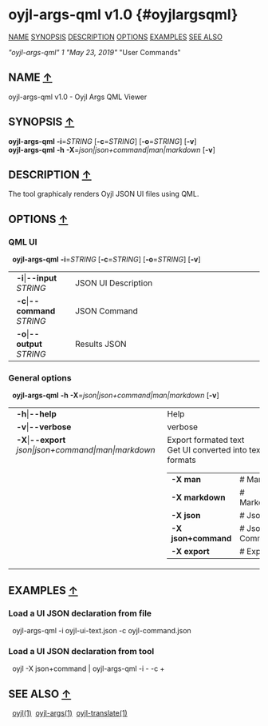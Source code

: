 # oyjl\-args\-qml v1.0 {#oyjlargsqml}
<a name="toc"></a>
[NAME](#name) [SYNOPSIS](#synopsis) [DESCRIPTION](#description) [OPTIONS](#options) [EXAMPLES](#examples) [SEE ALSO](#seealso) 

*"oyjl\-args\-qml"* *1* *"May 23, 2019"* "User Commands"

<h2>NAME <a href="#toc" name="name">&uarr;</a></h2>

oyjl\-args\-qml v1.0 \- Oyjl Args QML Viewer

<h2>SYNOPSIS <a href="#toc" name="synopsis">&uarr;</a></h2>

**oyjl\-args\-qml** <strong>\-i</strong>=<em>STRING</em> [<strong>\-c</strong>=<em>STRING</em>] [<strong>\-o</strong>=<em>STRING</em>] [<strong>\-v</strong>]
<br />
**oyjl\-args\-qml** <strong>\-h</strong> <strong>\-X</strong>=<em>json|json+command|man|markdown</em> [<strong>\-v</strong>]

<h2>DESCRIPTION <a href="#toc" name="description">&uarr;</a></h2>

The tool graphicaly renders Oyjl JSON UI files using QML.

<h2>OPTIONS <a href="#toc" name="options">&uarr;</a></h2>

### QML UI
&nbsp;&nbsp;**oyjl\-args\-qml** <strong>\-i</strong>=<em>STRING</em> [<strong>\-c</strong>=<em>STRING</em>] [<strong>\-o</strong>=<em>STRING</em>] [<strong>\-v</strong>]

<table style='width:100%'>
 <tr><td style='padding-left:1em;padding-right:1em;vertical-align:top;width:25%'><strong>-i</strong>|<strong>--input</strong> <em>STRING</em></td> <td>JSON UI Description </tr>
 <tr><td style='padding-left:1em;padding-right:1em;vertical-align:top;width:25%'><strong>-c</strong>|<strong>--command</strong> <em>STRING</em></td> <td>JSON Command </tr>
 <tr><td style='padding-left:1em;padding-right:1em;vertical-align:top;width:25%'><strong>-o</strong>|<strong>--output</strong> <em>STRING</em></td> <td>Results JSON </tr>
</table>

### General options
&nbsp;&nbsp;**oyjl-args\-qml** <strong>\-h</strong> <strong>\-X</strong>=<em>json|json+command|man|markdown</em> [<strong>\-v</strong>]

<table style='width:100%'>
 <tr><td style='padding-left:1em;padding-right:1em;vertical-align:top;width:25%'><strong>-h</strong>|<strong>--help</strong></td> <td>Help</td> </tr>
 <tr><td style='padding-left:1em;padding-right:1em;vertical-align:top;width:25%'><strong>-v</strong>|<strong>--verbose</strong></td> <td>verbose</td> </tr>
 <tr><td style='padding-left:1em;padding-right:1em;vertical-align:top;width:25%'><strong>-X</strong>|<strong>--export</strong> <em>json|json+command|man|markdown</em></td> <td>Export formated text<br />Get UI converted into text formats
  <table>
   <tr><td style='padding-left:0.5em'><strong>-X man</strong></td><td># Man</td></tr>
   <tr><td style='padding-left:0.5em'><strong>-X markdown</strong></td><td># Markdown</td></tr>
   <tr><td style='padding-left:0.5em'><strong>-X json</strong></td><td># Json</td></tr>
   <tr><td style='padding-left:0.5em'><strong>-X json+command</strong></td><td># Json + Command</td></tr>
   <tr><td style='padding-left:0.5em'><strong>-X export</strong></td><td># Export</td></tr>
  </table>
  </td>
 </tr>
</table>


<h2>EXAMPLES <a href="#toc" name="examples">&uarr;</a></h2>

### Load a UI JSON declaration from file
&nbsp;&nbsp;oyjl-args\-qml \-i oyjl\-ui\-text.json \-c oyjl\-command.json
### Load a UI JSON declaration from tool
&nbsp;&nbsp;oyjl \-X json+command | oyjl\-args\-qml \-i \- \-c +

<h2>SEE ALSO <a href="#toc" name="seealso">&uarr;</a></h2>

&nbsp;&nbsp;[oyjl](oyjl.html)<a href="oyjl.md">(1)</a>&nbsp;&nbsp;[oyjl\-args](oyjlargs.html)<a href="oyjlargs.md">(1)</a>&nbsp;&nbsp;[oyjl\-translate](oyjltranslate.html)<a href="oyjltranslate.md">(1)</a>



